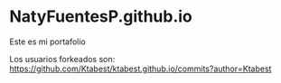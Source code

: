 # NatyFuentesP.github.io

Este es mi portafolio

Los usuarios forkeados son:
https://github.com/Ktabest/ktabest.github.io/commits?author=Ktabest


